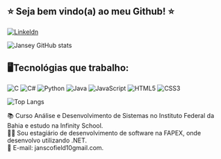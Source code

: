 ## ⭐ Seja bem vindo(a) ao meu Github! ⭐

[![Linkeldn](https://img.shields.io/badge/LinkedIn-0077B5?style=for-the-badge&logo=linkedin&logoColor=white)](https://www.linkedin.com/in/janseyscofield)

![Jansey GitHub stats](https://github-readme-stats.vercel.app/api?username=JanseyScofield&show_icons=true&theme=dracula)

## 🖥️Tecnológias que trabalho:

![C](https://img.shields.io/badge/C-00599C?style=for-the-badge&logo=c&logoColor=white)
![C#](https://img.shields.io/badge/C%23-239120?style=for-the-badge&logo=c-sharp&logoColor=white)
![Python](https://img.shields.io/badge/Python-14354C?style=for-the-badge&logo=python&logoColor=white)
![Java](https://img.shields.io/badge/Java-000?style=for-the-badge&logo=openjdk&logoColor=white)
![JavaScript](https://img.shields.io/badge/JavaScript-323330?style=for-the-badge&logo=javascript&logoColor=F7DF1E)
![HTML5](https://img.shields.io/badge/HTML5-E34F26?style=for-the-badge&logo=html5&logoColor=white)
![CSS3](https://img.shields.io/badge/CSS3-1572B6?style=for-the-badge&logo=css3&logoColor=white)
<br/>

![Top Langs](https://github-readme-stats.vercel.app/api/top-langs/?username=JanseyScofield&layout=compact)

📚 Curso Análise e Desenvolvimento de Sistemas no  Instituto Federal da Bahia e estudo na Infinity School. 
<br/>
👨‍💻 Sou estagiário de desenvolvimento de software na FAPEX, onde desenvolvo utilizando .NET.
<br/>
📧 E-mail: janscofield10gmail.com.


